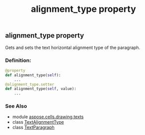 ﻿---
title: alignment_type property
second_title: Aspose.Cells for Python via .NET API References
description: 
type: docs
weight: 40
url: /aspose.cells.drawing.texts/textparagraph/alignment_type/
is_root: false
---

## alignment_type property


Gets and sets the text horizontal alignment type of the paragraph.
### Definition:
```python
@property
def alignment_type(self):
    ...
@alignment_type.setter
def alignment_type(self, value):
    ...
```

### See Also
* module [aspose.cells.drawing.texts](../../)
* class [TextAlignmentType](/cells/python-net/aspose.cells/textalignmenttype)
* class [TextParagraph](/cells/python-net/aspose.cells.drawing.texts/textparagraph)

